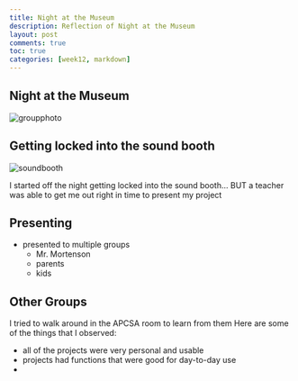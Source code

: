 ```yaml
---
title: Night at the Museum
description: Reflection of Night at the Museum
layout: post
comments: true
toc: true
categories: [week12, markdown]
---
```


## Night at the Museum
![groupphoto](https://cdn.discordapp.com/attachments/806618712056528906/1039300235341602917/IMG_0635.jpg)

## Getting locked into the sound booth
![soundbooth](https://cdn.discordapp.com/attachments/806618712056528906/1039303395724513360/IMG_3068.jpg)

I started off the night getting locked into the sound booth...
BUT a teacher was able to get me out right in time to present my project

## Presenting
- presented to multiple groups
    - Mr. Mortenson
    - parents
    - kids

## Other Groups
I tried to walk around in the APCSA room to learn from them
Here are some of the things that I observed:
- all of the projects were very personal and usable
- projects had functions that were good for day-to-day use
-  
